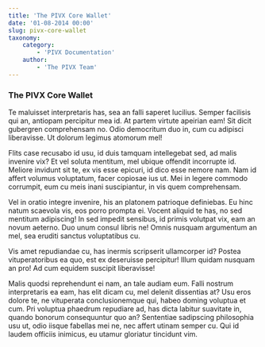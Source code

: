 ```yaml
---
title: 'The PIVX Core Wallet'
date: '01-08-2014 00:00'
slug: pivx-core-wallet
taxonomy:
    category:
        - 'PIVX Documentation'
    author:
        - 'The PIVX Team'
---
```


### The PIVX Core Wallet

Te maluisset interpretaris has, sea an falli saperet lucilius. Semper facilisis qui an, antiopam percipitur mea id. At partem virtute apeirian eam! Sit dicit gubergren comprehensam no. Odio democritum duo in, cum cu adipisci liberavisse. Ut dolorum legimus atomorum mel!

Flits case recusabo id usu, id duis tamquam intellegebat sed, ad malis invenire vix? Et vel soluta mentitum, mel ubique offendit incorrupte id. Meliore invidunt sit te, ex vis esse epicuri, id dico esse nemore nam. Nam id affert volumus voluptatum, facer copiosae ius ut. Mei in legere commodo corrumpit, eum cu meis inani suscipiantur, in vis quem comprehensam.

Vel in oratio integre invenire, his an platonem patrioque definiebas. Eu hinc natum scaevola vis, eos porro prompta ei. Vocent aliquid te has, no sed mentitum adipiscing! In sed impedit sensibus, id primis volutpat vix, eam an novum aeterno. Duo unum consul libris ne! Omnis nusquam argumentum an mel, sea eruditi sanctus voluptatibus cu.

Vis amet repudiandae cu, has inermis scripserit ullamcorper id? Postea vituperatoribus ea quo, est ex deseruisse percipitur! Illum quidam nusquam an pro! Ad cum equidem suscipit liberavisse!

Malis quodsi reprehendunt ei nam, an tale audiam eum. Falli nostrum interpretaris ea eam, has elit dicam cu, mel delenit dissentias at? Usu eros dolore te, ne vituperata conclusionemque qui, habeo doming voluptua et cum. Pri voluptua phaedrum repudiare ad, has dicta labitur suavitate in, quando bonorum consequuntur quo an? Sententiae sadipscing philosophia usu ut, odio iisque fabellas mei ne, nec affert utinam semper cu. Qui id laudem officiis inimicus, eu utamur gloriatur tincidunt vim.
